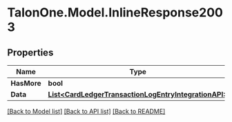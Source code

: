 # TalonOne.Model.InlineResponse2003
## Properties

Name | Type | Description | Notes
------------ | ------------- | ------------- | -------------
**HasMore** | **bool** |  | 
**Data** | [**List&lt;CardLedgerTransactionLogEntryIntegrationAPI&gt;**](CardLedgerTransactionLogEntryIntegrationAPI.md) |  | 

[[Back to Model list]](../README.md#documentation-for-models) [[Back to API list]](../README.md#documentation-for-api-endpoints) [[Back to README]](../README.md)

